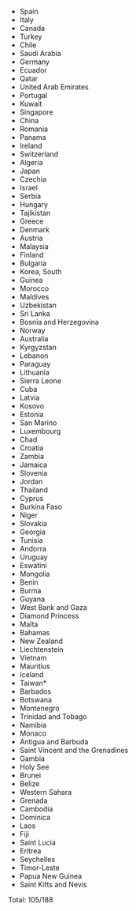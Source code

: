 * Spain
* Italy
* Canada
* Turkey
* Chile
* Saudi Arabia
* Germany
* Ecuador
* Qatar
* United Arab Emirates
* Portugal
* Kuwait
* Singapore
* China
* Romania
* Panama
* Ireland
* Switzerland
* Algeria
* Japan
* Czechia
* Israel
* Serbia
* Hungary
* Tajikistan
* Greece
* Denmark
* Austria
* Malaysia
* Finland
* Bulgaria
* Korea, South
* Guinea
* Morocco
* Maldives
* Uzbekistan
* Sri Lanka
* Bosnia and Herzegovina
* Norway
* Australia
* Kyrgyzstan
* Lebanon
* Paraguay
* Lithuania
* Sierra Leone
* Cuba
* Latvia
* Kosovo
* Estonia
* San Marino
* Luxembourg
* Chad
* Croatia
* Zambia
* Jamaica
* Slovenia
* Jordan
* Thailand
* Cyprus
* Burkina Faso
* Niger
* Slovakia
* Georgia
* Tunisia
* Andorra
* Uruguay
* Eswatini
* Mongolia
* Benin
* Burma
* Guyana
* West Bank and Gaza
* Diamond Princess
* Malta
* Bahamas
* New Zealand
* Liechtenstein
* Vietnam
* Mauritius
* Iceland
* Taiwan*
* Barbados
* Botswana
* Montenegro
* Trinidad and Tobago
* Namibia
* Monaco
* Antigua and Barbuda
* Saint Vincent and the Grenadines
* Gambia
* Holy See
* Brunei
* Belize
* Western Sahara
* Grenada
* Cambodia
* Dominica
* Laos
* Fiji
* Saint Lucia
* Eritrea
* Seychelles
* Timor-Leste
* Papua New Guinea
* Saint Kitts and Nevis

Total: 105/188